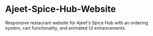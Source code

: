 # Ajeet-Spice-Hub-Website
Responsive restaurant website for Ajeet's Spice Hub with an ordering system, cart functionality, and animated UI enhancements.
